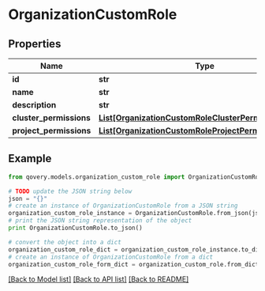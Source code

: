 # OrganizationCustomRole


## Properties

Name | Type | Description | Notes
------------ | ------------- | ------------- | -------------
**id** | **str** |  | [optional] 
**name** | **str** |  | [optional] 
**description** | **str** |  | [optional] 
**cluster_permissions** | [**List[OrganizationCustomRoleClusterPermissionsInner]**](OrganizationCustomRoleClusterPermissionsInner.md) |  | [optional] 
**project_permissions** | [**List[OrganizationCustomRoleProjectPermissionsInner]**](OrganizationCustomRoleProjectPermissionsInner.md) |  | [optional] 

## Example

```python
from qovery.models.organization_custom_role import OrganizationCustomRole

# TODO update the JSON string below
json = "{}"
# create an instance of OrganizationCustomRole from a JSON string
organization_custom_role_instance = OrganizationCustomRole.from_json(json)
# print the JSON string representation of the object
print OrganizationCustomRole.to_json()

# convert the object into a dict
organization_custom_role_dict = organization_custom_role_instance.to_dict()
# create an instance of OrganizationCustomRole from a dict
organization_custom_role_form_dict = organization_custom_role.from_dict(organization_custom_role_dict)
```
[[Back to Model list]](../README.md#documentation-for-models) [[Back to API list]](../README.md#documentation-for-api-endpoints) [[Back to README]](../README.md)


